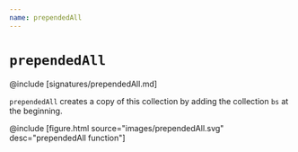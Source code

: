 ```yaml
---
name: prependedAll
---
```


# `prependedAll`

@include [signatures/prependedAll.md]

`prependedAll` creates a copy of this collection by adding the collection `bs` at the beginning.

@include [figure.html source="images/prependedAll.svg" desc="prependedAll function"]
